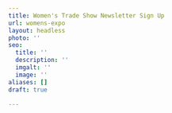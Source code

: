 ```yaml
---
title: Women's Trade Show Newsletter Sign Up
url: womens-expo
layout: headless
photo: ''
seo:
  title: ''
  description: ''
  imgalt: ''
  image: ''
aliases: []
draft: true

---
```

<script type="text/javascript" src="https://form.jotform.com/jsform/200605509348150"></script>